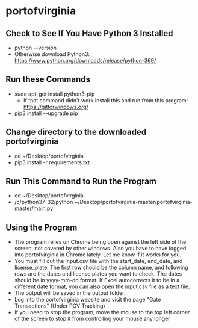 # portofvirginia

## Check to See If You Have Python 3 Installed

- python --version
- Otherwise download Python3: https://www.python.org/downloads/release/python-369/

## Run these Commands

- sudo apt-get install python3-pip
  - If that command didn't work install this and run from this program: https://gitforwindows.org/
- pip3 install --upgrade pip

## Change directory to the downloaded portofvirginia

- cd ~/Desktop/portofvirginia
- pip3 install -r requirements.txt

## Run This Command to Run the Program

- cd ~/Desktop/portofvirginia
- /c/python37-32/python ~/Desktop/portofvirginia-master/portofvirginia-master/main.py

## Using the Program

- The program relies on Chrome being open against the left side of the screen, not covered by other windows. Also you have to have logged into portofvirginia in Chrome lately. Let me know if it works for you.
- You must fill out the input.csv file with the start_date, end_date, and license_plate.  The first row should be the column name, and following rows are the dates and license plates you want to check.  The dates should be in yyyy-mm-dd format.  If Excel autocorrects it to be in a different date format, you can also open the input.csv file as a text file.
- The output will be saved in the output folder.
- Log into the portofvirginia website and visit the page "Gate Transactions" (Under POV Tracking)
- If you need to stop the program, move the mouse to the top left corner of the screen to stop it from controlling your mouse any longer
